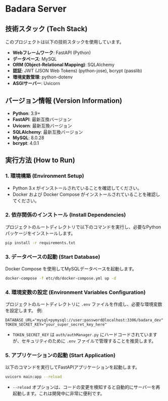 # Badara Server

## 技術スタック (Tech Stack)

このプロジェクトは以下の技術スタックを使用しています。

*   **Webフレームワーク**: FastAPI (Python)
*   **データベース**: MySQL
*   **ORM (Object-Relational Mapping)**: SQLAlchemy
*   **認証**: JWT (JSON Web Tokens) (python-jose), bcrypt (passlib)
*   **環境変数管理**: python-dotenv
*   **ASGIサーバー**: Uvicorn

## バージョン情報 (Version Information)

*   **Python**: 3.9+
*   **FastAPI**: 最新互換バージョン
*   **Uvicorn**: 最新互換バージョン
*   **SQLAlchemy**: 最新互換バージョン
*   **MySQL**: 8.0.28
*   **bcrypt**: 4.0.1

## 実行方法 (How to Run)

### 1. 環境構築 (Environment Setup)

*   Python 3.x がインストールされていることを確認してください。
*   Docker および Docker Compose がインストールされていることを確認してください。

### 2. 依存関係のインストール (Install Dependencies)

プロジェクトのルートディレクトリで以下のコマンドを実行し、必要なPythonパッケージをインストールします。

```bash
pip install -r requirements.txt
```

### 3. データベースの起動 (Start Database)

Docker Compose を使用してMySQLデータベースを起動します。

```bash
docker-compose -f etc/db/docker-compose.yml up -d
```

### 4. 環境変数の設定 (Environment Variables Configuration)

プロジェクトのルートディレクトリに `.env` ファイルを作成し、必要な環境変数を設定します。
例:

```
DATABASE_URL="mysql+pymysql://user:password@localhost:3306/badara_dev"
TOKEN_SECRET_KEY="your_super_secret_key_here"
```

*   `TOKEN_SECRET_KEY` は `auth/authManager.py` にハードコードされていますが、セキュリティのために `.env` ファイルで管理することを推奨します。

### 5. アプリケーションの起動 (Start Application)

以下のコマンドを実行してFastAPIアプリケーションを起動します。

```bash
uvicorn main:app --reload
```

*   `--reload` オプションは、コードの変更を検知すると自動的にサーバーを再起動します。これは開発中に非常に便利です。
